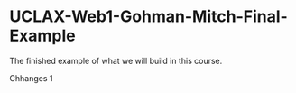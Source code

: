# UCLAX-Web1-Gohman-Mitch-Final-Example

The finished example of what we will build in this course.

Chhanges 1